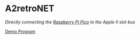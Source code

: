 # A2retroNET

_Directly connecting the [Raspberry Pi Pico](https://www.raspberrypi.com/products/raspberry-pi-pico/) to the Apple II slot bus_

[Demo Program](demo/README.md)
